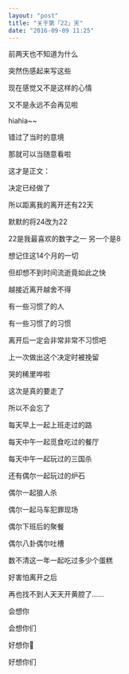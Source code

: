```yaml
---
layout: "post"
title: "关于第「22」天"
date: "2016-09-09 11:25"
---
```

前两天也不知道为什么

突然伤感起来写这些

现在感觉又不是这样的心情

又不是永远不会再见啦

hiahia~~


错过了当时的意境

那就可以当随意看啦


这才是正文：

决定已经做了

所以距离我的离开还有22天

默默的将24改为22

22是我最喜欢的数字之一  另一个是8


想记住这14个月的一切

但却想不到时间流逝竟如此之快

越接近离开越舍不得

有一些习惯了的人

有一些习惯了的习惯

离开后一定会非常非常不习惯吧

上一次做出这个决定时被挽留

哭的稀里哗啦

这次是真的要走了


所以不会忘了

每天早上一起上班走过的路

每天中午一起觅食吃过的餐厅

每天中午一起玩过的三国杀

还有偶尔一起玩过的炉石

偶尔一起狼人杀

偶尔一起马车犯罪现场

偶尔下班后的聚餐

偶尔八卦偶尔吐槽

数不清这一年一起吃过多少个蛋糕

好害怕离开之后

再也找不到人天天开黄腔了……


会想你

会想你们

好想你💋

好想你们
